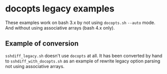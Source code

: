 # docopts legacy examples

These examples work on bash 3.x by not using `docopts.sh` `--auto` mode.
And without using associative arrays (bash 4.x only).

## Example of conversion

`sshdiff_legacy.sh` doesn't use `docopts` at all. It has been converted by hand to `sshdiff_with_docopts.sh` as an
example of rewrite legacy option parsing not using associative arrays.
